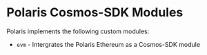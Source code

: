# Polaris Cosmos-SDK Modules

Polaris implements the following custom modules:

* `evm` - Intergrates the Polaris Ethereum as a Cosmos-SDK module